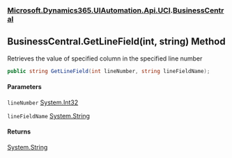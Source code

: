 ### [Microsoft.Dynamics365.UIAutomation.Api.UCI](Microsoft.Dynamics365.UIAutomation.Api.UCI.md 'Microsoft.Dynamics365.UIAutomation.Api.UCI').[BusinessCentral](BusinessCentral.md 'Microsoft.Dynamics365.UIAutomation.Api.UCI.BusinessCentral')

## BusinessCentral.GetLineField(int, string) Method

Retrieves the value of specified column in the specified line number

```csharp
public string GetLineField(int lineNumber, string lineFieldName);
```
#### Parameters

<a name='Microsoft.Dynamics365.UIAutomation.Api.UCI.BusinessCentral.GetLineField(int,string).lineNumber'></a>

`lineNumber` [System.Int32](https://docs.microsoft.com/en-us/dotnet/api/System.Int32 'System.Int32')

<a name='Microsoft.Dynamics365.UIAutomation.Api.UCI.BusinessCentral.GetLineField(int,string).lineFieldName'></a>

`lineFieldName` [System.String](https://docs.microsoft.com/en-us/dotnet/api/System.String 'System.String')

#### Returns
[System.String](https://docs.microsoft.com/en-us/dotnet/api/System.String 'System.String')